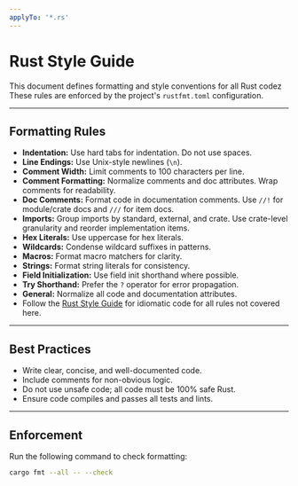```yaml
---
applyTo: '*.rs'
---
```


# Rust Style Guide

This document defines formatting and style conventions for all Rust codez These rules are enforced by the project's `rustfmt.toml` configuration.

---

## Formatting Rules

-   **Indentation:** Use hard tabs for indentation. Do not use spaces.
-   **Line Endings:** Use Unix-style newlines (`\n`).
-   **Comment Width:** Limit comments to 100 characters per line.
-   **Comment Formatting:** Normalize comments and doc attributes. Wrap comments for readability.
-   **Doc Comments:** Format code in documentation comments. Use `//!` for module/crate docs and `///` for item docs.
-   **Imports:** Group imports by standard, external, and crate. Use crate-level granularity and reorder implementation items.
-   **Hex Literals:** Use uppercase for hex literals.
-   **Wildcards:** Condense wildcard suffixes in patterns.
-   **Macros:** Format macro matchers for clarity.
-   **Strings:** Format string literals for consistency.
-   **Field Initialization:** Use field init shorthand where possible.
-   **Try Shorthand:** Prefer the `?` operator for error propagation.
-   **General:** Normalize all code and documentation attributes.
-   Follow the [Rust Style Guide](https://doc.rust-lang.org/1.0.0/style/) for idiomatic code for all rules not covered here.

---

## Best Practices

-   Write clear, concise, and well-documented code.
-   Include comments for non-obvious logic.
-   Do not use unsafe code; all code must be 100% safe Rust.
-   Ensure code compiles and passes all tests and lints.

---

## Enforcement

Run the following command to check formatting:

```bash
cargo fmt --all -- --check
```
